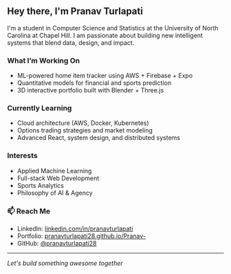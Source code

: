 ## Hey there, I'm Pranav Turlapati

I'm a student in Computer Science and Statistics at the University of North Carolina at Chapel Hill. I am passionate about building new intelligent systems that blend data, design, and impact.

### What I’m Working On
- ML-powered home item tracker using AWS + Firebase + Expo
- Quantitative models for financial and sports prediction
- 3D interactive portfolio built with Blender + Three.js

### Currently Learning
- Cloud architecture (AWS, Docker, Kubernetes)
- Options trading strategies and market modeling
- Advanced React, system design, and distributed systems

### Interests
- Applied Machine Learning  
- Full-stack Web Development  
- Sports Analytics  
- Philosophy of AI & Agency  

### 📫 Reach Me
- LinkedIn: [linkedin.com/in/pranavturlapati](https://linkedin.com/in/pranavturlapati)
- Portfolio: [pranavturlapati28.github.io/Pranav-](https://pranavturlapati28.github.io/Pranav-)
- GitHub: [@pranavturlapati28](https://github.com/pranavturlapati28)

---

*Let's build something awesome together*
